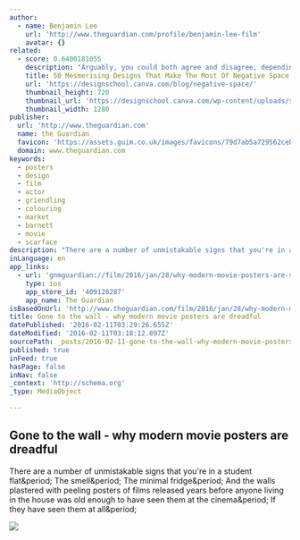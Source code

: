 ```yaml
---
author:
  - name: Benjamin Lee
    url: 'http://www.theguardian.com/profile/benjamin-lee-film'
    avatar: {}
related:
  - score: 0.6400181055
    description: "Arguably, you could both agree and disagree, depending on what the situation is pertaining to. If you're talking about cheese on your pizza versus interest on your credit card, the answer is obvious (unless you're lactose intolerant, which makes this case a lose lose). But what about design, is less truly more?"
    title: 50 Mesmerising Designs That Make The Most Of Negative Space
    url: 'https://designschool.canva.com/blog/negative-space/'
    thumbnail_height: 720
    thumbnail_url: 'https://designschool.canva.com/wp-content/uploads/sites/2/2015/07/50-Mesmerising-Designs-That-Make-The-Most-Of-Negative-Space_Facebook.png'
    thumbnail_width: 1280
publisher:
  url: 'http://www.theguardian.com'
  name: the Guardian
  favicon: 'https://assets.guim.co.uk/images/favicons/79d7ab5a729562cebca9c6a13c324f0e/32x32.ico'
  domain: www.theguardian.com
keywords:
  - posters
  - design
  - film
  - actor
  - griendling
  - colouring
  - market
  - barnett
  - movie
  - scarface
description: "There are a number of unmistakable signs that you're in a student flat. The smell. The minimal fridge. And the walls plastered with peeling posters of films released years before anyone living in the house was old enough to have seen them at the cinema. If they have seen them at all."
inLanguage: en
app_links:
  - url: 'gnmguardian://film/2016/jan/28/why-modern-movie-posters-are-so-dreadful?contenttype=Article&source=applinks'
    type: ios
    app_store_id: '409128287'
    app_name: The Guardian
isBasedOnUrl: 'http://www.theguardian.com/film/2016/jan/28/why-modern-movie-posters-are-so-dreadful'
title: Gone to the wall - why modern movie posters are dreadful
datePublished: '2016-02-11T03:29:26.655Z'
dateModified: '2016-02-11T03:18:12.897Z'
sourcePath: _posts/2016-02-11-gone-to-the-wall-why-modern-movie-posters-are-dreadful.md
published: true
inFeed: true
hasPage: false
inNav: false
_context: 'http://schema.org'
_type: MediaObject

---
```

<article style=""><h1>Gone to the wall - why modern movie posters are dreadful</h1><p>There are a number of unmistakable signs that you're in a student flat&amp;period; The smell&amp;period; The minimal fridge&amp;period; And the walls plastered with peeling posters of films released years before anyone living in the house was old enough to have seen them at the cinema&amp;period; If they have seen them at all&amp;period;</p><img src="https://i.guim.co.uk/img/media/f216f8abf536f8382905c2f7f9374a7361f58434/0_0_2560_1536/master/2560.jpg?w=1200&amp;q=85&amp;auto=format&amp;sharp=10&amp;s=e4d2ab9f7d18de4db321cd169de6b728" /></article>